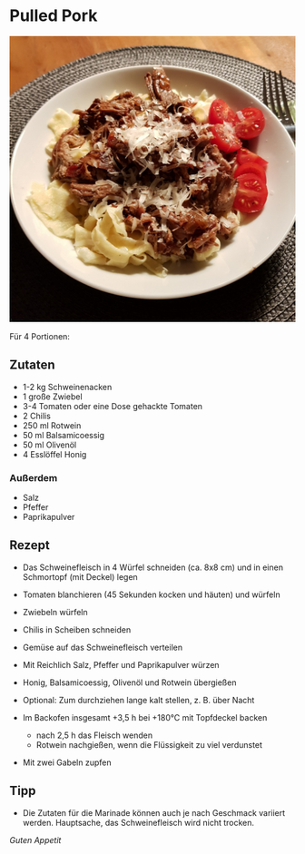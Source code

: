 # Pulled Pork

![img](imgs/Pulled_Pork.jpg)

Für 4 Portionen:

## Zutaten
- 1-2 kg Schweinenacken
- 1 große Zwiebel
- 3-4 Tomaten oder eine Dose gehackte Tomaten
- 2 Chilis
- 250 ml Rotwein
- 50 ml Balsamicoessig
- 50 ml Olivenöl
- 4 Esslöffel Honig

### Außerdem
- Salz
- Pfeffer
- Paprikapulver

## Rezept
- Das Schweinefleisch in 4 Würfel schneiden (ca. 8x8 cm) und in einen Schmortopf (mit Deckel) legen

- Tomaten blanchieren (45 Sekunden kocken und häuten) und würfeln

- Zwiebeln würfeln

- Chilis in Scheiben schneiden

- Gemüse auf das Schweinefleisch verteilen

- Mit Reichlich Salz, Pfeffer und Paprikapulver würzen

- Honig, Balsamicoessig, Olivenöl und Rotwein übergießen

- Optional: Zum durchziehen lange kalt stellen, z. B. über Nacht

- Im Backofen insgesamt +3,5 h bei +180°C mit Topfdeckel backen
  - nach 2,5 h das Fleisch wenden
  - Rotwein nachgießen, wenn die Flüssigkeit zu viel verdunstet

- Mit zwei Gabeln zupfen

## Tipp
- Die Zutaten für die Marinade können auch je nach Geschmack variiert werden. Hauptsache, das Schweinefleisch wird nicht trocken.

*Guten Appetit*
